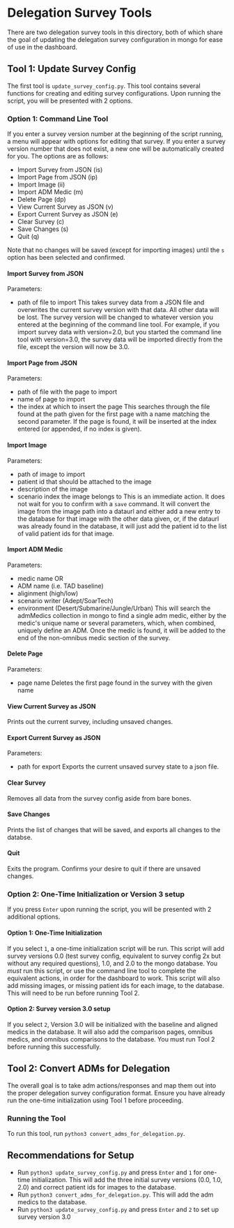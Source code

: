 # Delegation Survey Tools
There are two delegation survey tools in this directory, both of which share the goal of updating the delegation survey configuration in mongo for ease of use in the dashboard.

## Tool 1: Update Survey Config
The first tool is `update_survey_config.py`. This tool contains several functions for creating and editing survey configurations. Upon running the script, you will be presented with 2 options. 

### Option 1: Command Line Tool
If you enter a survey version number at the beginning of the script running, a menu will appear with options for editing that survey. If you enter a survey version number that does not exist, a new one will be automatically created for you. The options are as follows:
- Import Survey from JSON (is)
- Import Page from JSON (ip)
- Import Image (ii)
- Import ADM Medic (m)
- Delete Page (dp)
- View Current Survey as JSON (v)
- Export Current Survey as JSON (e)
- Clear Survey (c)
- Save Changes (s)
- Quit (q)

Note that no changes will be saved (except for importing images) until the `s` option has been selected and confirmed.

#### Import Survey from JSON 
Parameters: 
- path of file to import
This takes survey data from a JSON file and overwrites the current survey version with that data. All other data will be lost. The survey version will be changed to whatever version you entered at the beginning of the command line tool. For example, if you import survey data with version=2.0, but you started the command line tool with version=3.0, the survey data will be imported directly from the file, except the version will now be 3.0. 

#### Import Page from JSON
Parameters:
- path of file with the page to import
- name of page to import
- the index at which to insert the page
This searches through the file found at the path given for the first page with a name matching the second parameter. If the page is found, it will be inserted at the index entered (or appended, if no index is given).

#### Import Image
Parameters:
- path of image to import
- patient id that should be attached to the image
- description of the image
- scenario index the image belongs to
This is an immediate action. It does not wait for you to confirm with a `save` command. It will convert the image from the image path into a dataurl and either add a new entry to the database for that image with the other data given, or, if the dataurl was already found in the database, it will just add the patient id to the list of valid patient ids for that image.

#### Import ADM Medic
Parameters:
- medic name
OR
- ADM name (i.e. TAD baseline)
- aliginment (high/low)
- scenario writer (Adept/SoarTech)
- environment (Desert/Submarine/Jungle/Urban)
This will search the admMedics collection in mongo to find a single adm medic, either by the medic's unique name or several parameters, which, when combined, uniquely define an ADM. Once the medic is found, it will be added to the end of the non-omnibus medic section of the survey.

#### Delete Page
Parameters:
- page name
Deletes the first page found in the survey with the given name

#### View Current Survey as JSON
Prints out the current survey, including unsaved changes.

#### Export Current Survey as JSON
Parameters:
- path for export
Exports the current unsaved survey state to a json file.

#### Clear Survey
Removes all data from the survey config aside from bare bones.

#### Save Changes
Prints the list of changes that will be saved, and exports all changes to the databse.

#### Quit
Exits the program. Confirms your desire to quit if there are unsaved changes.


### Option 2: One-Time Initialization or Version 3 setup
If you press `Enter` upon running the script, you will be presented with 2 additional options. 

#### Option 1: One-Time Initialization
If you select `1`, a one-time initialization script will be run.
This script will add survey versions 0.0 (test survey config, equivalent to survey config 2x but without any required questions), 1.0, and 2.0 to the mongo database. You _must_ run this script, or use the command line tool to complete the equivalent actions, in order for the dashboard to work. This script will also add missing images, or missing patient ids for each image, to the database. This will need to be run before running Tool 2.

#### Option 2: Survey version 3.0 setup
If you select `2`, Version 3.0 will be initialized with the baseline and aligned medics in the database. It will also add the comparison pages, omnibus medics, and omnibus comparisons to the database. You must run Tool 2 before running this successfully. 


## Tool 2: Convert ADMs for Delegation
The overall goal is to take adm actions/responses and map them out into the proper delegation survey configuration format. Ensure you have already run the one-time initialization using Tool 1 before proceeding.

### Running the Tool
To run this tool, run `python3 convert_adms_for_delegation.py`.


## Recommendations for Setup
- Run `python3 update_survey_config.py` and press `Enter` and `1` for one-time initialization. This will add the three initial survey versions (0.0, 1.0, 2.0) and correct patient ids for images to the database.
- Run `python3 convert_adms_for_delegation.py`. This will add the adm medics to the database. 
- Run `python3 update_survey_config.py` and press `Enter` and `2` to set up survey version 3.0
